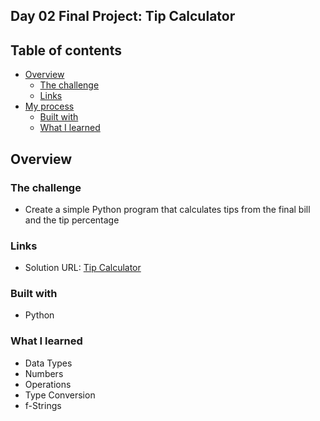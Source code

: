 ## Day 02 Final Project: Tip Calculator

## Table of contents

- [Overview](#overview)
  - [The challenge](#the-challenge)
  - [Links](#links)
- [My process](#my-process)
  - [Built with](#built-with)
  - [What I learned](#what-i-learned)

## Overview

### The challenge

- Create a simple Python program that calculates tips from the final bill and the tip percentage
### Links

- Solution URL: [Tip Calculator](https://github.com/Nahid-ahmdv/100-Days-of-Python-Bootcamp/tree/master/Day02)

### Built with

- Python

### What I learned
- Data Types
- Numbers
- Operations
- Type Conversion
- f-Strings